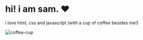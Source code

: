 # hi! i am sam. ❤

i love html, css and javascript (with a cup of coffee besides me!)

![coffee-cup](https://user-images.githubusercontent.com/92855702/138080941-c92a51bb-763b-406b-8a0a-ed7a8755c8a5.png)
